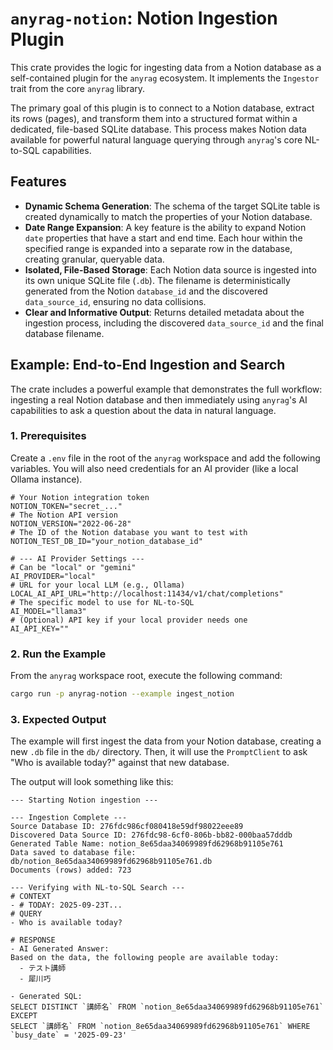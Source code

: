# `anyrag-notion`: Notion Ingestion Plugin

This crate provides the logic for ingesting data from a Notion database as a self-contained plugin for the `anyrag` ecosystem. It implements the `Ingestor` trait from the core `anyrag` library.

The primary goal of this plugin is to connect to a Notion database, extract its rows (pages), and transform them into a structured format within a dedicated, file-based SQLite database. This process makes Notion data available for powerful natural language querying through `anyrag`'s core NL-to-SQL capabilities.

## Features

-   **Dynamic Schema Generation**: The schema of the target SQLite table is created dynamically to match the properties of your Notion database.
-   **Date Range Expansion**: A key feature is the ability to expand Notion `date` properties that have a start and end time. Each hour within the specified range is expanded into a separate row in the database, creating granular, queryable data.
-   **Isolated, File-Based Storage**: Each Notion data source is ingested into its own unique SQLite file (`.db`). The filename is deterministically generated from the Notion `database_id` and the discovered `data_source_id`, ensuring no data collisions.
-   **Clear and Informative Output**: Returns detailed metadata about the ingestion process, including the discovered `data_source_id` and the final database filename.

## Example: End-to-End Ingestion and Search

The crate includes a powerful example that demonstrates the full workflow: ingesting a real Notion database and then immediately using `anyrag`'s AI capabilities to ask a question about the data in natural language.

### 1. Prerequisites

Create a `.env` file in the root of the `anyrag` workspace and add the following variables. You will also need credentials for an AI provider (like a local Ollama instance).

```env
# Your Notion integration token
NOTION_TOKEN="secret_..."
# The Notion API version
NOTION_VERSION="2022-06-28"
# The ID of the Notion database you want to test with
NOTION_TEST_DB_ID="your_notion_database_id"

# --- AI Provider Settings ---
# Can be "local" or "gemini"
AI_PROVIDER="local"
# URL for your local LLM (e.g., Ollama)
LOCAL_AI_API_URL="http://localhost:11434/v1/chat/completions"
# The specific model to use for NL-to-SQL
AI_MODEL="llama3"
# (Optional) API key if your local provider needs one
AI_API_KEY=""
```

### 2. Run the Example

From the `anyrag` workspace root, execute the following command:

```sh
cargo run -p anyrag-notion --example ingest_notion
```

### 3. Expected Output

The example will first ingest the data from your Notion database, creating a new `.db` file in the `db/` directory. Then, it will use the `PromptClient` to ask "Who is available today?" against that new database.

The output will look something like this:

```
--- Starting Notion ingestion ---

--- Ingestion Complete ---
Source Database ID: 276fdc986cf080418e59df98022eee89
Discovered Data Source ID: 276fdc98-6cf0-806b-bb82-000baa57dddb
Generated Table Name: notion_8e65daa34069989fd62968b91105e761
Data saved to database file: db/notion_8e65daa34069989fd62968b91105e761.db
Documents (rows) added: 723

--- Verifying with NL-to-SQL Search ---
# CONTEXT
- # TODAY: 2025-09-23T...
# QUERY
- Who is available today?

# RESPONSE
- AI Generated Answer:
Based on the data, the following people are available today:
  - テスト講師
  - 犀川巧

- Generated SQL:
SELECT DISTINCT `講師名` FROM `notion_8e65daa34069989fd62968b91105e761`
EXCEPT
SELECT `講師名` FROM `notion_8e65daa34069989fd62968b91105e761` WHERE `busy_date` = '2025-09-23'
```
